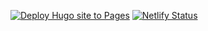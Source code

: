 [![Deploy Hugo site to Pages](https://github.com/ISILab-Utalca/isilab-website/actions/workflows/hugo.yml/badge.svg?branch=master)](https://github.com/ISILab-Utalca/isilab-website/actions/workflows/hugo.yml)
[![Netlify Status](https://api.netlify.com/api/v1/badges/7f20a013-23ef-4008-b599-212814f60654/deploy-status)](https://app.netlify.com/sites/zesty-pegasus-b44b45/deploys)
